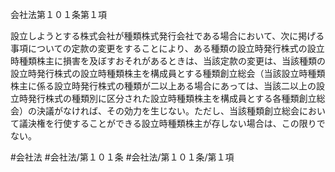 会社法第１０１条第１項

設立しようとする株式会社が種類株式発行会社である場合において、次に掲げる事項についての定款の変更をすることにより、ある種類の設立時発行株式の設立時種類株主に損害を及ぼすおそれがあるときは、当該定款の変更は、当該種類の設立時発行株式の設立時種類株主を構成員とする種類創立総会（当該設立時種類株主に係る設立時発行株式の種類が二以上ある場合にあっては、当該二以上の設立時発行株式の種類別に区分された設立時種類株主を構成員とする各種類創立総会）の決議がなければ、その効力を生じない。ただし、当該種類創立総会において議決権を行使することができる設立時種類株主が存しない場合は、この限りでない。

#会社法
#会社法/第１０１条
#会社法/第１０１条/第１項
